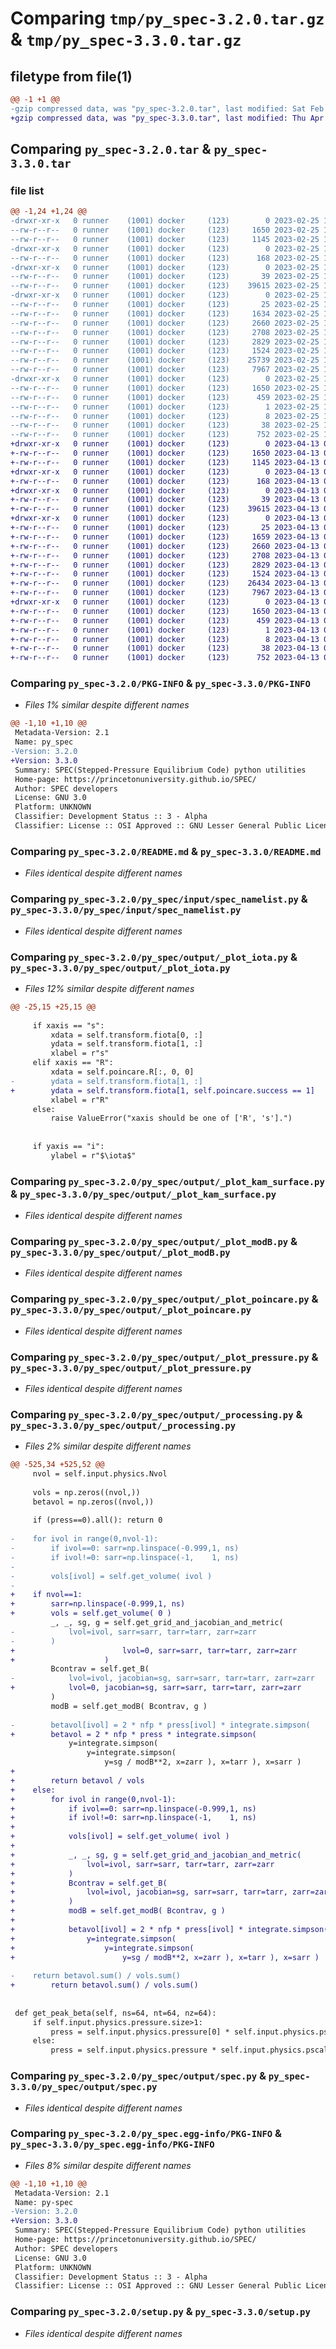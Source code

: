 # Comparing `tmp/py_spec-3.2.0.tar.gz` & `tmp/py_spec-3.3.0.tar.gz`

## filetype from file(1)

```diff
@@ -1 +1 @@
-gzip compressed data, was "py_spec-3.2.0.tar", last modified: Sat Feb 25 13:19:01 2023, max compression
+gzip compressed data, was "py_spec-3.3.0.tar", last modified: Thu Apr 13 07:16:02 2023, max compression
```

## Comparing `py_spec-3.2.0.tar` & `py_spec-3.3.0.tar`

### file list

```diff
@@ -1,24 +1,24 @@
-drwxr-xr-x   0 runner    (1001) docker     (123)        0 2023-02-25 13:19:01.679508 py_spec-3.2.0/
--rw-r--r--   0 runner    (1001) docker     (123)     1650 2023-02-25 13:19:01.679508 py_spec-3.2.0/PKG-INFO
--rw-r--r--   0 runner    (1001) docker     (123)     1145 2023-02-25 13:18:05.000000 py_spec-3.2.0/README.md
-drwxr-xr-x   0 runner    (1001) docker     (123)        0 2023-02-25 13:19:01.675508 py_spec-3.2.0/py_spec/
--rw-r--r--   0 runner    (1001) docker     (123)      168 2023-02-25 13:18:05.000000 py_spec-3.2.0/py_spec/__init__.py
-drwxr-xr-x   0 runner    (1001) docker     (123)        0 2023-02-25 13:19:01.679508 py_spec-3.2.0/py_spec/input/
--rw-r--r--   0 runner    (1001) docker     (123)       39 2023-02-25 13:18:05.000000 py_spec-3.2.0/py_spec/input/__init__.py
--rw-r--r--   0 runner    (1001) docker     (123)    39615 2023-02-25 13:18:05.000000 py_spec-3.2.0/py_spec/input/spec_namelist.py
-drwxr-xr-x   0 runner    (1001) docker     (123)        0 2023-02-25 13:19:01.679508 py_spec-3.2.0/py_spec/output/
--rw-r--r--   0 runner    (1001) docker     (123)       25 2023-02-25 13:18:05.000000 py_spec-3.2.0/py_spec/output/__init__.py
--rw-r--r--   0 runner    (1001) docker     (123)     1634 2023-02-25 13:18:05.000000 py_spec-3.2.0/py_spec/output/_plot_iota.py
--rw-r--r--   0 runner    (1001) docker     (123)     2660 2023-02-25 13:18:05.000000 py_spec-3.2.0/py_spec/output/_plot_kam_surface.py
--rw-r--r--   0 runner    (1001) docker     (123)     2708 2023-02-25 13:18:05.000000 py_spec-3.2.0/py_spec/output/_plot_modB.py
--rw-r--r--   0 runner    (1001) docker     (123)     2829 2023-02-25 13:18:05.000000 py_spec-3.2.0/py_spec/output/_plot_poincare.py
--rw-r--r--   0 runner    (1001) docker     (123)     1524 2023-02-25 13:18:05.000000 py_spec-3.2.0/py_spec/output/_plot_pressure.py
--rw-r--r--   0 runner    (1001) docker     (123)    25739 2023-02-25 13:18:05.000000 py_spec-3.2.0/py_spec/output/_processing.py
--rw-r--r--   0 runner    (1001) docker     (123)     7967 2023-02-25 13:18:05.000000 py_spec-3.2.0/py_spec/output/spec.py
-drwxr-xr-x   0 runner    (1001) docker     (123)        0 2023-02-25 13:19:01.679508 py_spec-3.2.0/py_spec.egg-info/
--rw-r--r--   0 runner    (1001) docker     (123)     1650 2023-02-25 13:19:01.000000 py_spec-3.2.0/py_spec.egg-info/PKG-INFO
--rw-r--r--   0 runner    (1001) docker     (123)      459 2023-02-25 13:19:01.000000 py_spec-3.2.0/py_spec.egg-info/SOURCES.txt
--rw-r--r--   0 runner    (1001) docker     (123)        1 2023-02-25 13:19:01.000000 py_spec-3.2.0/py_spec.egg-info/dependency_links.txt
--rw-r--r--   0 runner    (1001) docker     (123)        8 2023-02-25 13:19:01.000000 py_spec-3.2.0/py_spec.egg-info/top_level.txt
--rw-r--r--   0 runner    (1001) docker     (123)       38 2023-02-25 13:19:01.679508 py_spec-3.2.0/setup.cfg
--rw-r--r--   0 runner    (1001) docker     (123)      752 2023-02-25 13:18:05.000000 py_spec-3.2.0/setup.py
+drwxr-xr-x   0 runner    (1001) docker     (123)        0 2023-04-13 07:16:02.567370 py_spec-3.3.0/
+-rw-r--r--   0 runner    (1001) docker     (123)     1650 2023-04-13 07:16:02.567370 py_spec-3.3.0/PKG-INFO
+-rw-r--r--   0 runner    (1001) docker     (123)     1145 2023-04-13 07:15:14.000000 py_spec-3.3.0/README.md
+drwxr-xr-x   0 runner    (1001) docker     (123)        0 2023-04-13 07:16:02.567370 py_spec-3.3.0/py_spec/
+-rw-r--r--   0 runner    (1001) docker     (123)      168 2023-04-13 07:15:14.000000 py_spec-3.3.0/py_spec/__init__.py
+drwxr-xr-x   0 runner    (1001) docker     (123)        0 2023-04-13 07:16:02.567370 py_spec-3.3.0/py_spec/input/
+-rw-r--r--   0 runner    (1001) docker     (123)       39 2023-04-13 07:15:14.000000 py_spec-3.3.0/py_spec/input/__init__.py
+-rw-r--r--   0 runner    (1001) docker     (123)    39615 2023-04-13 07:15:14.000000 py_spec-3.3.0/py_spec/input/spec_namelist.py
+drwxr-xr-x   0 runner    (1001) docker     (123)        0 2023-04-13 07:16:02.567370 py_spec-3.3.0/py_spec/output/
+-rw-r--r--   0 runner    (1001) docker     (123)       25 2023-04-13 07:15:14.000000 py_spec-3.3.0/py_spec/output/__init__.py
+-rw-r--r--   0 runner    (1001) docker     (123)     1659 2023-04-13 07:15:14.000000 py_spec-3.3.0/py_spec/output/_plot_iota.py
+-rw-r--r--   0 runner    (1001) docker     (123)     2660 2023-04-13 07:15:14.000000 py_spec-3.3.0/py_spec/output/_plot_kam_surface.py
+-rw-r--r--   0 runner    (1001) docker     (123)     2708 2023-04-13 07:15:14.000000 py_spec-3.3.0/py_spec/output/_plot_modB.py
+-rw-r--r--   0 runner    (1001) docker     (123)     2829 2023-04-13 07:15:14.000000 py_spec-3.3.0/py_spec/output/_plot_poincare.py
+-rw-r--r--   0 runner    (1001) docker     (123)     1524 2023-04-13 07:15:14.000000 py_spec-3.3.0/py_spec/output/_plot_pressure.py
+-rw-r--r--   0 runner    (1001) docker     (123)    26434 2023-04-13 07:15:14.000000 py_spec-3.3.0/py_spec/output/_processing.py
+-rw-r--r--   0 runner    (1001) docker     (123)     7967 2023-04-13 07:15:14.000000 py_spec-3.3.0/py_spec/output/spec.py
+drwxr-xr-x   0 runner    (1001) docker     (123)        0 2023-04-13 07:16:02.567370 py_spec-3.3.0/py_spec.egg-info/
+-rw-r--r--   0 runner    (1001) docker     (123)     1650 2023-04-13 07:16:02.000000 py_spec-3.3.0/py_spec.egg-info/PKG-INFO
+-rw-r--r--   0 runner    (1001) docker     (123)      459 2023-04-13 07:16:02.000000 py_spec-3.3.0/py_spec.egg-info/SOURCES.txt
+-rw-r--r--   0 runner    (1001) docker     (123)        1 2023-04-13 07:16:02.000000 py_spec-3.3.0/py_spec.egg-info/dependency_links.txt
+-rw-r--r--   0 runner    (1001) docker     (123)        8 2023-04-13 07:16:02.000000 py_spec-3.3.0/py_spec.egg-info/top_level.txt
+-rw-r--r--   0 runner    (1001) docker     (123)       38 2023-04-13 07:16:02.567370 py_spec-3.3.0/setup.cfg
+-rw-r--r--   0 runner    (1001) docker     (123)      752 2023-04-13 07:15:14.000000 py_spec-3.3.0/setup.py
```

### Comparing `py_spec-3.2.0/PKG-INFO` & `py_spec-3.3.0/PKG-INFO`

 * *Files 1% similar despite different names*

```diff
@@ -1,10 +1,10 @@
 Metadata-Version: 2.1
 Name: py_spec
-Version: 3.2.0
+Version: 3.3.0
 Summary: SPEC(Stepped-Pressure Equilibrium Code) python utilities
 Home-page: https://princetonuniversity.github.io/SPEC/
 Author: SPEC developers
 License: GNU 3.0
 Platform: UNKNOWN
 Classifier: Development Status :: 3 - Alpha
 Classifier: License :: OSI Approved :: GNU Lesser General Public License v3 or later (LGPLv3+)
```

### Comparing `py_spec-3.2.0/README.md` & `py_spec-3.3.0/README.md`

 * *Files identical despite different names*

### Comparing `py_spec-3.2.0/py_spec/input/spec_namelist.py` & `py_spec-3.3.0/py_spec/input/spec_namelist.py`

 * *Files identical despite different names*

### Comparing `py_spec-3.2.0/py_spec/output/_plot_iota.py` & `py_spec-3.3.0/py_spec/output/_plot_iota.py`

 * *Files 12% similar despite different names*

```diff
@@ -25,15 +25,15 @@
 
     if xaxis == "s":
         xdata = self.transform.fiota[0, :]
         ydata = self.transform.fiota[1, :]
         xlabel = r"s"
     elif xaxis == "R":
         xdata = self.poincare.R[:, 0, 0]
-        ydata = self.transform.fiota[1, :]
+        ydata = self.transform.fiota[1, self.poincare.success == 1]
         xlabel = r"R"
     else:
         raise ValueError("xaxis should be one of ['R', 's'].")
 
 
     if yaxis == "i":
         ylabel = r"$\iota$"
```

### Comparing `py_spec-3.2.0/py_spec/output/_plot_kam_surface.py` & `py_spec-3.3.0/py_spec/output/_plot_kam_surface.py`

 * *Files identical despite different names*

### Comparing `py_spec-3.2.0/py_spec/output/_plot_modB.py` & `py_spec-3.3.0/py_spec/output/_plot_modB.py`

 * *Files identical despite different names*

### Comparing `py_spec-3.2.0/py_spec/output/_plot_poincare.py` & `py_spec-3.3.0/py_spec/output/_plot_poincare.py`

 * *Files identical despite different names*

### Comparing `py_spec-3.2.0/py_spec/output/_plot_pressure.py` & `py_spec-3.3.0/py_spec/output/_plot_pressure.py`

 * *Files identical despite different names*

### Comparing `py_spec-3.2.0/py_spec/output/_processing.py` & `py_spec-3.3.0/py_spec/output/_processing.py`

 * *Files 2% similar despite different names*

```diff
@@ -525,34 +525,52 @@
     nvol = self.input.physics.Nvol
 
     vols = np.zeros((nvol,))
     betavol = np.zeros((nvol,))
 
     if (press==0).all(): return 0
 
-    for ivol in range(0,nvol-1):
-        if ivol==0: sarr=np.linspace(-0.999,1, ns)
-        if ivol!=0: sarr=np.linspace(-1,    1, ns)
-
-        vols[ivol] = self.get_volume( ivol )
-
+    if nvol==1:
+        sarr=np.linspace(-0.999,1, ns)
+        vols = self.get_volume( 0 )
         _, _, sg, g = self.get_grid_and_jacobian_and_metric(
-            lvol=ivol, sarr=sarr, tarr=tarr, zarr=zarr
-        )
+                        lvol=0, sarr=sarr, tarr=tarr, zarr=zarr
+                    )
         Bcontrav = self.get_B(
-            lvol=ivol, jacobian=sg, sarr=sarr, tarr=tarr, zarr=zarr
+            lvol=0, jacobian=sg, sarr=sarr, tarr=tarr, zarr=zarr
         )
         modB = self.get_modB( Bcontrav, g )
 
-        betavol[ivol] = 2 * nfp * press[ivol] * integrate.simpson( 
+        betavol = 2 * nfp * press * integrate.simpson( 
             y=integrate.simpson( 
                 y=integrate.simpson( 
                     y=sg / modB**2, x=zarr ), x=tarr ), x=sarr )
+        
+        return betavol / vols
+    else:
+        for ivol in range(0,nvol-1):
+            if ivol==0: sarr=np.linspace(-0.999,1, ns)
+            if ivol!=0: sarr=np.linspace(-1,    1, ns)
+
+            vols[ivol] = self.get_volume( ivol )
+
+            _, _, sg, g = self.get_grid_and_jacobian_and_metric(
+                lvol=ivol, sarr=sarr, tarr=tarr, zarr=zarr
+            )
+            Bcontrav = self.get_B(
+                lvol=ivol, jacobian=sg, sarr=sarr, tarr=tarr, zarr=zarr
+            )
+            modB = self.get_modB( Bcontrav, g )
+
+            betavol[ivol] = 2 * nfp * press[ivol] * integrate.simpson( 
+                y=integrate.simpson( 
+                    y=integrate.simpson( 
+                        y=sg / modB**2, x=zarr ), x=tarr ), x=sarr )
 
-    return betavol.sum() / vols.sum()
+        return betavol.sum() / vols.sum()
 
 
 def get_peak_beta(self, ns=64, nt=64, nz=64):
     if self.input.physics.pressure.size>1:
         press = self.input.physics.pressure[0] * self.input.physics.pscale
     else:
         press = self.input.physics.pressure * self.input.physics.pscale
```

### Comparing `py_spec-3.2.0/py_spec/output/spec.py` & `py_spec-3.3.0/py_spec/output/spec.py`

 * *Files identical despite different names*

### Comparing `py_spec-3.2.0/py_spec.egg-info/PKG-INFO` & `py_spec-3.3.0/py_spec.egg-info/PKG-INFO`

 * *Files 8% similar despite different names*

```diff
@@ -1,10 +1,10 @@
 Metadata-Version: 2.1
 Name: py-spec
-Version: 3.2.0
+Version: 3.3.0
 Summary: SPEC(Stepped-Pressure Equilibrium Code) python utilities
 Home-page: https://princetonuniversity.github.io/SPEC/
 Author: SPEC developers
 License: GNU 3.0
 Platform: UNKNOWN
 Classifier: Development Status :: 3 - Alpha
 Classifier: License :: OSI Approved :: GNU Lesser General Public License v3 or later (LGPLv3+)
```

### Comparing `py_spec-3.2.0/setup.py` & `py_spec-3.3.0/setup.py`

 * *Files identical despite different names*

